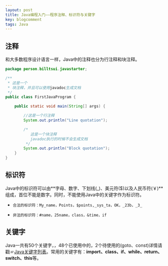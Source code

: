 ```yaml
---
layout: post
title: Java编程入门——程序注释、标识符与关键字
key: blogcomment
tags: Java
---
```


## 注释
和大多数程序设计语言一样，Java中的注释也分为行注释和块注释。
```java    
package person.billtsui.javastarter;

/**
 * 这是一个
 * 块注释，并且可以使用javadoc生成文档
 */
public class FirstJavaProgram {

    public static void main(String[] args) {

        //这是一个行注释
        System.out.println("Line quotation");

        /*
           这是一个块注释
           javadoc执行的时候不会生成文档
         */
        System.out.println("Block quotation");
    }
}

```    
## 标识符
Java中的标识符可以由**字母、数字、下划线(_)、美元符($)以及人民币符(￥)**组成，首位不能是数字。同时，不能使用Java中的关键字作为标识符。
*     合法的标识符：My_name，Points，$points,_sys_ta，OK，_23b，_3_
*     非法的标识符：#name，25name，class，&time，if    

## 关键字     
Java一共有50个关键字，，48个已使用中的，2个待使用的(goto、const)详情请戳☞[Java关键字列表](https://docs.oracle.com/javase/tutorial/java/nutsandbolts/_keywords.html)。常用的关键字有：**import、class、if、while、return、switch、this**等。